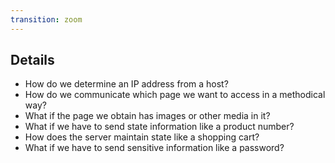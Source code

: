 ```yaml
---
transition: zoom
---
```


## Details

- How do we determine an IP address from a host?
- How do we communicate which page we want to access in a methodical way?
- What if the page we obtain has images or other media in it?
- What if we have to send state information like a product number?
- How does the server maintain state like a shopping cart?
- What if we have to send sensitive information like a password?